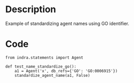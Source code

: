 # Description
Example of standardizing agent names using GO identifier.

# Code
```
from indra.statements import Agent

def test_name_standardize_go():
    a1 = Agent('x', db_refs={'GO': 'GO:0006915'})
    standardize_agent_name(a1, False)

```
